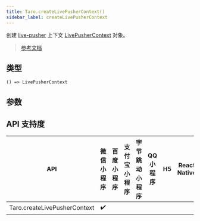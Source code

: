 ```yaml
---
title: Taro.createLivePusherContext()
sidebar_label: createLivePusherContext
---
```


创建 [live-pusher](https://developers.weixin.qq.com/miniprogram/dev/component/live-pusher.html) 上下文 [LivePusherContext](https://developers.weixin.qq.com/miniprogram/dev/api/media/live/LivePusherContext.html) 对象。

> [参考文档](https://developers.weixin.qq.com/miniprogram/dev/api/media/live/wx.createLivePusherContext.html)

## 类型

```tsx
() => LivePusherContext
```

## 参数

## API 支持度

| API | 微信小程序 | 百度小程序 | 支付宝小程序 | 字节跳动小程序 | QQ 小程序 | H5 | React Native | 快应用 |
| :---: | :---: | :---: | :---: | :---: | :---: | :---: | :---: | :---: |
| Taro.createLivePusherContext | ✔️ |  |  |  |  |  |  |  |
